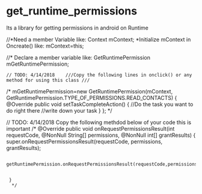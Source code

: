 # get_runtime_permissions
Its a library for getting permissions in android on Runtime

 //*Need a member Variable like: Context mContext;
    *Initialize mContext in Oncreate() like: mContext=this;

  //* Declare a member variable like: GetRuntimePermission mGetRuntimePermission;

    // TODO: 4/14/2018    ///Copy the following lines in onclick() or any method for using this class ///

/*
       mGetRuntimePermission=new GetRuntimePermission(mContext, GetRuntimePermission.TYPE_OF_PERMISSIONS.READ_CONTACTS) {
                    @Override
                    public void setTaskCompleteAction() {
                      //Do the task you want to do right there
                      //write down your task
                    }
                };
 */

 // TODO: 4/14/2018 Copy the following methdod below of your code this is important
     /*
      @Override
     public void onRequestPermissionsResult(int requestCode, @NonNull String[] permissions, @NonNull int[] grantResults) {
         super.onRequestPermissionsResult(requestCode, permissions, grantResults);


         getRuntimePermission.onRequestPermissionsResult(requestCode,permissions,grantResults);


     }
      */
